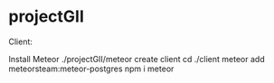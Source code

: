 # projectGII

Client:

Install Meteor
./projectGII/meteor create client
cd ./client
meteor add meteorsteam:meteor-postgres
npm i
meteor
